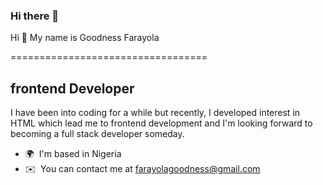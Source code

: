 ### Hi there 👋

<!--
**Gbemiie/Gbemiie** is a ✨ _special_ ✨ repository because its `README.md` (this file) appears on your GitHub profile.

Here are some ideas to get you started:

- 🔭 I’m currently working on ...
- 🌱 I’m currently learning ...
- 👯 I’m looking to collaborate on ...
- 🤔 I’m looking for help with ...
- 💬 Ask me about ...
- 📫 How to reach me: ...
- 😄 Pronouns: ...
- ⚡ Fun fact: ...
-->Hi 👋 My name is Goodness Farayola
==================================

frontend Developer
------------------

I have been into coding for a while but recently, I developed interest in HTML which lead me to frontend development and I'm looking forward to becoming a full stack developer someday.

* 🌍  I'm based in Nigeria
* ✉️  You can contact me at [farayolagoodness@gmail.com](mailto:farayolagoodness@gmail.com)

